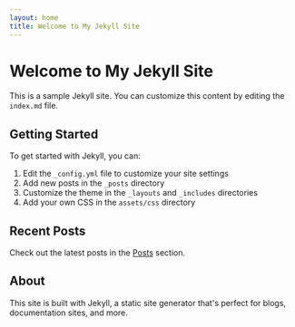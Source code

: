 ```yaml
---
layout: home
title: Welcome to My Jekyll Site
---
```


# Welcome to My Jekyll Site

This is a sample Jekyll site. You can customize this content by editing the `index.md` file.

## Getting Started

To get started with Jekyll, you can:

1. Edit the `_config.yml` file to customize your site settings
2. Add new posts in the `_posts` directory
3. Customize the theme in the `_layouts` and `_includes` directories
4. Add your own CSS in the `assets/css` directory

## Recent Posts

Check out the latest posts in the [Posts](/posts) section.

## About

This site is built with Jekyll, a static site generator that's perfect for blogs, documentation sites, and more.